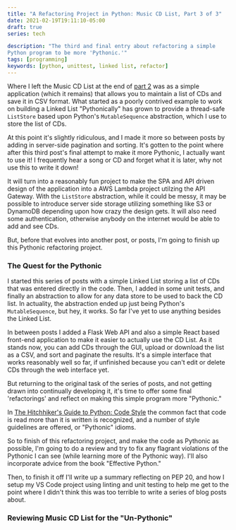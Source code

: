 ```yaml
---
title: "A Refactoring Project in Python: Music CD List, Part 3 of 3"
date: 2021-02-19T19:11:10-05:00
draft: true
series: tech

description: "The third and final entry about refactoring a simple
Python program to be more 'Pythonic.'"
tags: [programming]
keywords: [python, unittest, linked list, refactor]
---
```


Where I left the Music CD List at the end of [part
2](/posts/music-cd-list-part2) was as a simple application (which it
remains) that allows you to maintain a list of CDs and save it in CSV
format.  What started as a poorly contrived example to work on
building a Linked List "Pythonically" has grown to provide a
thread-safe `ListStore` based upon Python's `MutableSequence`
abstraction, which I use to store the list of CDs.

At this point it's slightly ridiculous, and I made it more so between
posts by adding in server-side pagination and sorting.  It's gotten to
the point where after this third post's final attempt to make it more
Pythonic, I actually want to use it!  I frequently hear a song or CD
and forget what it is later, why not use this to write it down!

It will turn into a reasonably fun project to make the SPA and API
driven design of the application into a AWS Lambda project utilzing
the API Gateway.  With the `ListStore` abstraction, while it could be
messy, it may be possible to introduce server side storage utilizing
something like S3 or DynamoDB depending upon how crazy the design
gets.  It will also need some authentication, otherwise anybody on the
internet would be able to add and see CDs.

But, before that evolves into another post, or posts, I'm going to
finish up this Pythonic refactoring project.

### The Quest for the Pythonic ###

I started this series of posts with a simple Linked List storing a
list of CDs that was entered directly in the code.  Then, I added in
some unit tests, and finally an abstraction to allow for any data
store to be used to back the CD list.  In actuality, the abstraction
ended up just being Python's `MutableSequence`, but hey, it works.  So
far I've yet to use anything besides the Linked List.

In between posts I added a Flask Web API and also a simple React based
front-end application to make it easier to actually use the CD List.
As it stands now, you can add CDs through the GUI, upload or download
the list as a CSV, and sort and paginate the results.  It's a simple
interface that works reasonably well so far, if unfinished because you
can't edit or delete CDs through the web interface yet.

But returning to the original task of the series of posts, and not
getting drawn into continually developing it, it's time to offer some
final 'refactorings' and reflect on making this simple program more
"Pythonic."

In [The Hitchhiker's Guide to Python: Code
Style](https://docs.python-guide.org/writing/style) the common fact
that code is read more than it is written is recognized, and a number
of style guidelines are offered, or "Pythonic" idioms.

So to finish of this refactoring project, and make the code as
Pythonic as possible, I'm going to do a review and try to fix any
flagrant violations of the Pythonic I can see (while learning more of
the Pythonic way).  I'll also incorporate advice from the book
"Effective Python."

Then, to finish it off I'll write up a summary reflecting on PEP 20,
and how I setup my VS Code project using linting and unit testing to
help me get to the point where I didn't think this was too terrible to
write a series of blog posts about.

### Reviewing Music CD List for the "Un-Pythonic" ###




